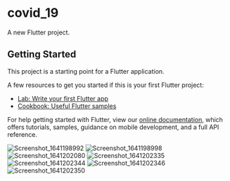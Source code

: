 # covid_19

A new Flutter project.

## Getting Started

This project is a starting point for a Flutter application.

A few resources to get you started if this is your first Flutter project:

- [Lab: Write your first Flutter app](https://flutter.dev/docs/get-started/codelab)
- [Cookbook: Useful Flutter samples](https://flutter.dev/docs/cookbook)

For help getting started with Flutter, view our
[online documentation](https://flutter.dev/docs), which offers tutorials,
samples, guidance on mobile development, and a full API reference.



![Screenshot_1641198992](https://user-images.githubusercontent.com/71645176/147916252-13594451-0b2a-4723-b754-b5e0e041f068.png)
![Screenshot_1641198998](https://user-images.githubusercontent.com/71645176/147916258-a045fcf8-def5-4137-bcb6-2af2d2836dea.png)
![Screenshot_1641202080](https://user-images.githubusercontent.com/71645176/147916262-a8296d13-7c16-4ad8-af83-e9af9d4e1137.png)
![Screenshot_1641202335](https://user-images.githubusercontent.com/71645176/147916265-f1f0d930-c559-4fab-9f34-fcd44312cd07.png)
![Screenshot_1641202344](https://user-images.githubusercontent.com/71645176/147916267-f8368625-3b1b-4e7b-b53e-da30043902fe.png)
![Screenshot_1641202346](https://user-images.githubusercontent.com/71645176/147916268-ead97edf-e131-4e34-be85-d850b97a19b2.png)
![Screenshot_1641202350](https://user-images.githubusercontent.com/71645176/147916270-251f6633-2bc7-4dd0-87d5-25daa6485a1b.png)
